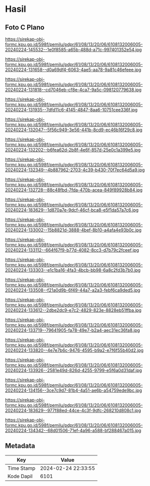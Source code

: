 # Hasil

## Foto C Plano

https://sirekap-obj-formc.kpu.go.id/598f/pemilu/pdpr/61/08/13/20/06/6108132006005-20240224-145532--1e0f8585-a65b-488d-a71c-997401352e54.jpg

https://sirekap-obj-formc.kpu.go.id/598f/pemilu/pdpr/61/08/13/20/06/6108132006005-20240224-131658--d0a69df4-6063-4ae5-aa78-9a81c46efeee.jpg

https://sirekap-obj-formc.kpu.go.id/598f/pemilu/pdpr/61/08/13/20/06/6108132006005-20240224-131818--cd7046eb-cf8e-4ca7-9a5c-098120779638.jpg

https://sirekap-obj-formc.kpu.go.id/598f/pemilu/pdpr/61/08/13/20/06/6108132006005-20240224-131935--7dfd11c6-4145-4847-8aa6-10751cee336f.jpg

https://sirekap-obj-formc.kpu.go.id/598f/pemilu/pdpr/61/08/13/20/06/6108132006005-20240224-132047--5f56c949-3e56-441b-8cd9-ec46b16f29c8.jpg

https://sirekap-obj-formc.kpu.go.id/598f/pemilu/pdpr/61/08/13/20/06/6108132006005-20240224-132202--b6fea62d-2b8f-4e6f-857d-25e0c1a399e5.jpg

https://sirekap-obj-formc.kpu.go.id/598f/pemilu/pdpr/61/08/13/20/06/6108132006005-20240224-132349--4b887962-2703-4c39-b430-70f7ec64d5a9.jpg

https://sirekap-obj-formc.kpu.go.id/598f/pemilu/pdpr/61/08/13/20/06/6108132006005-20240224-132728--88c48fbd-7fda-470b-acea-849f89928b84.jpg

https://sirekap-obj-formc.kpu.go.id/598f/pemilu/pdpr/61/08/13/20/06/6108132006005-20240224-183629--1d870a7e-9dcf-46cf-bca8-e5f1da57a7c6.jpg

https://sirekap-obj-formc.kpu.go.id/598f/pemilu/pdpr/61/08/13/20/06/6108132006005-20240224-133002--15b8821d-3888-4bef-8b10-a4afa4e93b0c.jpg

https://sirekap-obj-formc.kpu.go.id/598f/pemilu/pdpr/61/08/13/20/06/6108132006005-20240224-133112--664f67f9-b77d-4082-8cc3-d7b79c2fceef.jpg

https://sirekap-obj-formc.kpu.go.id/598f/pemilu/pdpr/61/08/13/20/06/6108132006005-20240224-133303--e1c1ba16-4fa3-4bcb-bb98-6a8c2fd3b7b0.jpg

https://sirekap-obj-formc.kpu.go.id/598f/pemilu/pdpr/61/08/13/20/06/6108132006005-20240224-133508--f21a0d9b-6f49-44a7-a2a3-febf6ca9ded5.jpg

https://sirekap-obj-formc.kpu.go.id/598f/pemilu/pdpr/61/08/13/20/06/6108132006005-20240224-133612--2dbe2dc9-e7c2-4829-823e-8828eb51ffba.jpg

https://sirekap-obj-formc.kpu.go.id/598f/pemilu/pdpr/61/08/13/20/06/6108132006005-20240224-133719--79641905-fa78-49e7-b2a4-aec31ec36fa8.jpg

https://sirekap-obj-formc.kpu.go.id/598f/pemilu/pdpr/61/08/13/20/06/6108132006005-20240224-133820--4e7e7b6c-9476-4595-b9a2-e7f6f55b40d2.jpg

https://sirekap-obj-formc.kpu.go.id/598f/pemilu/pdpr/61/08/13/20/06/6108132006005-20240224-133926--2581e49d-826d-4255-9799-e5f6a0d31daf.jpg

https://sirekap-obj-formc.kpu.go.id/598f/pemilu/pdpr/61/08/13/20/06/6108132006005-20240224-134156--3ce7c9d7-81b4-4a51-ae6b-a54759ede9bc.jpg

https://sirekap-obj-formc.kpu.go.id/598f/pemilu/pdpr/61/08/13/20/06/6108132006005-20240224-183629--977f88ed-44ce-4c3f-9dfc-268210d808c1.jpg

https://sirekap-obj-formc.kpu.go.id/598f/pemilu/pdpr/61/08/13/20/06/6108132006005-20240224-134342--68d01506-71ef-4a96-a588-bf288467a015.jpg


## Metadata

| Key        | Value               |
| ---------- | ------------------- |
| Time Stamp | 2024-02-24 22:33:55 |
| Kode Dapil | 6101                |



